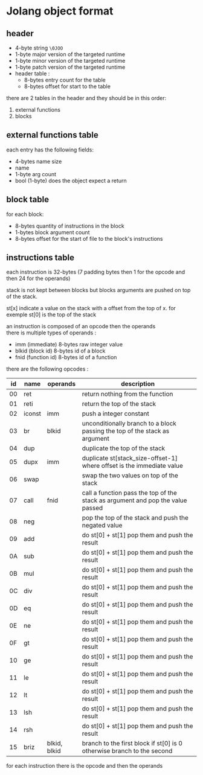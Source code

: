 # Jolang object format

## header

- 4-byte string ```\0JOO```
- 1-byte major version of the targeted runtime
- 1-byte minor version of the targeted runtime
- 1-byte patch version of the targeted runtime
- header table :
    - 8-bytes entry count for the table
    - 8-bytes offset for start to the table

there are 2 tables in the header and they should be in this order:

1. external functions
3. blocks

## external functions table

each entry has the following fields:

- 4-bytes name size
- name
- 1-byte arg count
- bool (1-byte) does the object expect a return

## block table

for each block:

- 8-bytes quantity of instructions in the block
- 1-bytes block argument count
- 8-bytes offset for the start of file to the block's instructions

## instructions table

each instruction is 32-bytes (7 padding bytes then 1 for the opcode and then 24 for the operands)

stack is not kept between blocks but blocks arguments are pushed on top of the stack.

st[x] indicate a value on the stack with a offset from the top of x.
for exemple st[0] is the top of the stack 

an instruction is composed of an opcode then the operands<br>
there is multiple types of operands : 
- imm (immediate) 8-bytes raw integer value
- blkid (block id) 8-bytes id of a block
- fnid (function id) 8-bytes id of a function

there are the following opcodes : 

| id | name       | operands                | description                                                                    |
| -- | --         | --                      | --                                                                             |
| 00 | ret        |                         | return nothing from the function                                               |
| 01 | reti       |                         | return the top of the stack                                                    |
| 02 | iconst     | imm                     | push a integer constant                                                        |
| 03 | br         | blkid                   | unconditionally branch to a block passing the top of the stack as argument     |
| 04 | dup        |                         | duplicate the top of the stack                                                 |
| 05 | dupx       | imm                     | duplicate st[stack_size-offset-1] where offset is the immediate value          |
| 06 | swap       |                         | swap the two values on top of the stack                                        |
| 07 | call       | fnid                    | call a function pass the top of the stack as argument and pop the value passed |
| 08 | neg        |                         | pop the top of the stack and push the negated value                            |
| 09 | add        |                         | do st[0] + st[1] pop them and push the result                                  |
| 0A | sub        |                         | do st[0] + st[1] pop them and push the result                                  |
| 0B | mul        |                         | do st[0] + st[1] pop them and push the result                                  |
| 0C | div        |                         | do st[0] + st[1] pop them and push the result                                  |
| 0D | eq         |                         | do st[0] + st[1] pop them and push the result                                  |
| 0E | ne         |                         | do st[0] + st[1] pop them and push the result                                  |
| 0F | gt         |                         | do st[0] + st[1] pop them and push the result                                  |
| 10 | ge         |                         | do st[0] + st[1] pop them and push the result                                  |
| 11 | le         |                         | do st[0] + st[1] pop them and push the result                                  |
| 12 | lt         |                         | do st[0] + st[1] pop them and push the result                                  |
| 13 | lsh        |                         | do st[0] + st[1] pop them and push the result                                  |
| 14 | rsh        |                         | do st[0] + st[1] pop them and push the result                                  |
| 15 | briz       | blkid, blkid            | branch to the first block if st[0] is 0 otherwise branch to the second         |

for each instruction there is the opcode and then the operands
